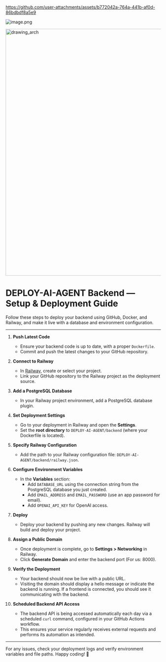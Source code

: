 https://github.com/user-attachments/assets/b772042a-764a-441b-af0d-86bdbdf8a5e9

![image.png](attachment:2045cf39-cdb6-4530-877c-7d2fa16810c8:image.png)

<img width="1082" height="798" alt="drawing_arch" src="https://github.com/user-attachments/assets/22c386d4-8133-495d-bff9-ceafe6dc396f" />


# DEPLOY-AI-AGENT Backend — Setup & Deployment Guide

Follow these steps to deploy your backend using GitHub, Docker, and Railway, and make it live with a database and environment configuration.

---

1. **Push Latest Code**
   - Ensure your backend code is up to date, with a proper `Dockerfile`.
   - Commit and push the latest changes to your GitHub repository.

2. **Connect to Railway**
   - In [Railway](https://railway.app), create or select your project.
   - Link your GitHub repository to the Railway project as the deployment source.

3. **Add a PostgreSQL Database**
   - In your Railway project environment, add a PostgreSQL database plugin.

4. **Set Deployment Settings**
   - Go to your deployment in Railway and open the **Settings**.
   - Set the **root directory** to `DEPLOY-AI-AGENT/backend` (where your Dockerfile is located).

5. **Specify Railway Configuration**
   - Add the path to your Railway configuration file: `DEPLOY-AI-AGENT/backend/railway.json`.

6. **Configure Environment Variables**
   - In the **Variables** section:
     - Add `DATABASE_URL` using the connection string from the PostgreSQL database you just created.
     - Add `EMAIL_ADDRESS` and `EMAIL_PASSWORD` (use an app password for email).
     - Add `OPENAI_API_KEY` for OpenAI access.

7. **Deploy**
   - Deploy your backend by pushing any new changes. Railway will build and deploy your project.

8. **Assign a Public Domain**
   - Once deployment is complete, go to **Settings > Networking** in Railway.
   - Click **Generate Domain** and enter the backend port (For us: 8000).

9. **Verify the Deployment**
   - Your backend should now be live with a public URL.
   - Visiting the domain should display a hello message or indicate the backend is running. If a frontend is connected, you should see it communicating with the backend.
  
10. **Scheduled Backend API Access**
    - The backend API is being accessed automatically each day via a scheduled `curl` command, configured in your GitHub Actions workflow.  
    - This ensures your service regularly receives external requests and performs its automation as intended.

---

For any issues, check your deployment logs and verify environment variables and file paths. Happy coding! 🚀
